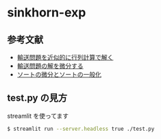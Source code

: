 # sinkhorn-exp

## 参考文献

- [輸送問題を近似的に行列計算で解く](https://theory-and-me.hatenablog.com/entry/2021/05/09/181435)
- [輸送問題の解を微分する](https://qiita.com/itok_msi/items/f3cff1e586df00a05355)
- [ソートの微分とソートの一般化](https://qiita.com/itok_msi/items/7e14c1b6572f32bc0f87)

## test.py の見方

streamlit を使ってます

```bash
$ streamlit run --server.headless true ./test.py
```
